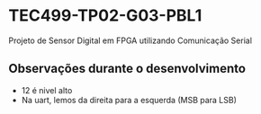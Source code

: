 # TEC499-TP02-G03-PBL1

Projeto de Sensor Digital em FPGA utilizando Comunicação Serial

## Observações durante o desenvolvimento

- 12 é nivel alto
- Na uart, lemos da direita para a esquerda (MSB para LSB)
